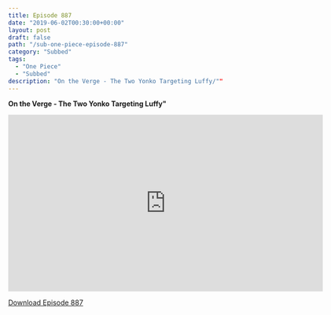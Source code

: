```yaml
---
title: Episode 887
date: "2019-06-02T00:30:00+00:00"
layout: post
draft: false
path: "/sub-one-piece-episode-887"
category: "Subbed"
tags:
  - "One Piece"
  - "Subbed"
description: "On the Verge - The Two Yonko Targeting Luffy/""
---
```


**On the Verge - The Two Yonko Targeting Luffy"**

<iframe width="640" height="360" src="https://www.rapidvideo.com/e/G6FRPHG9PN" frameborder="0" marginwidth=0 marginheight=0 scrolling=no allowfullscreen></iframe>

<a href="http://ouo.io/qs/eCodkFEQ?s=https://rapidvid.to/d/https://www.rapidvideo.com/e/G6FRPHG9PN">Download Episode 887</a>
